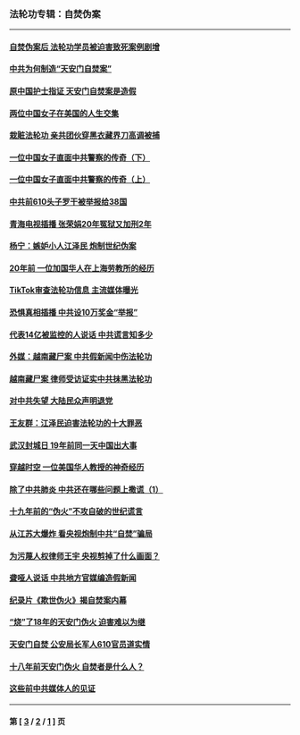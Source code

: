 ### 法轮功专辑：自焚伪案
---
#### [自焚伪案后 法轮功学员被迫害致死案例剧增](../../pages/nf5562/n13190600.md?09070430) 
#### [中共为何制造“天安门自焚案”](../../pages/nf5562/n13183270.md?09070430) 
#### [原中国护士指证 天安门自焚案是造假](../../pages/nf5562/n13172289.md?09070430) 
#### [两位中国女子在美国的人生交集](../../pages/nf5562/n13156138.md?09070430) 
#### [栽赃法轮功 亲共团伙穿黑衣藏界刀高调被捕](../../pages/nf5562/n13073780.md?09070430) 
#### [一位中国女子直面中共警察的传奇（下）](../../pages/nf5562/n12989706.md?09070430) 
#### [一位中国女子直面中共警察的传奇（上）](../../pages/nf5562/n12985072.md?09070430) 
#### [中共前610头子罗干被举报给38国](../../pages/nf5562/n12975419.md?09070430) 
#### [青海电视插播 张荣娟20年冤狱又加刑2年](../../pages/nf5562/n12738166.md?09070430) 
#### [杨宁：嫉妒小人江泽民 炮制世纪伪案](../../pages/nf5562/n12724108.md?09070430) 
#### [20年前 一位加国华人在上海劳教所的经历](../../pages/nf5562/n12707932.md?09070430) 
#### [TikTok审查法轮功信息 主流媒体曝光](../../pages/nf5562/n12362336.md?09070430) 
#### [恐惧真相插播 中共设10万奖金“举报”](../../pages/nf5562/n12306396.md?09070430) 
#### [代表14亿被监控的人说话 中共谎言知多少](../../pages/nf5562/n12297484.md?09070430) 
#### [外媒：越南藏尸案 中共假新闻中伤法轮功](../../pages/nf5562/n12264411.md?09070430) 
#### [越南藏尸案 律师受访证实中共抹黑法轮功](../../pages/nf5562/n12261878.md?09070430) 
#### [对中共失望 大陆民众声明退党](../../pages/nf5562/n12187315.md?09070430) 
#### [王友群：江泽民迫害法轮功的十大罪恶](../../pages/nf5562/n12169074.md?09070430) 
#### [武汉封城日 19年前同一天中国出大事](../../pages/nf5562/n12150901.md?09070430) 
#### [穿越时空  一位美国华人教授的神奇经历](../../pages/nf5562/n12097460.md?09070430) 
#### [除了中共肺炎 中共还在哪些问题上撒谎（1）](../../pages/nf5562/n11955770.md?09070430) 
#### [十九年前的“伪火”不攻自破的世纪谎言](../../pages/nf5562/n11813238.md?09070430) 
#### [从江苏大爆炸 看央视炮制中共“自焚”骗局](../../pages/nf5562/n11140275.md?09070430) 
#### [为污蔑人权律师王宇 央视剪掉了什么画面？](../../pages/nf5562/n11130142.md?09070430) 
#### [聋哑人说话 中共地方官媒编造假新闻](../../pages/nf5562/n11006067.md?09070430) 
#### [纪录片《欺世伪火》揭自焚案内幕](../../pages/nf5562/n11002664.md?09070430) 
#### [“烧”了18年的天安门伪火 迫害难以为继](../../pages/nf5562/n10996660.md?09070430) 
#### [天安门自焚 公安局长军人610官员道实情](../../pages/nf5562/n10997098.md?09070430) 
#### [十八年前天安门伪火 自焚者是什么人？](../../pages/nf5562/n10996556.md?09070430) 
#### [这些前中共媒体人的见证](../../pages/nf5562/n10845276.md?09070430) 

---
#### 第 [ [3](./3.md?09070430) / [2](./2.md?09070430) / [1](./1.md?09070430) ] 页
